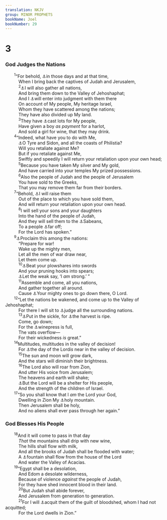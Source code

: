 ```yaml
---
translation: NKJV
group: MINOR PROPHETS
bookName: Joel 
bookNumber: 29
---
```


<div class="title"><h1>3</h1><h3>God Judges the Nations</h3></div>
<span class="verse gio_3_1">  <sup>1</sup>“For behold, <a data-toggle="tooltip" data-placement="bottom" title="Jer. 30:3; Ezek. 38:14">⚓</a>in those days and at that time,<br/>   When I bring back the captives of Judah and Jerusalem,<br/></span>
<span class="verse gio_3_2">   <sup>2</sup><a data-toggle="tooltip" data-placement="bottom" title="Is. 66:18; Mic. 4:12; Zech. 14:2">⚓</a>I will also gather all nations,<br/>   And bring them down to the Valley of Jehoshaphat;<br/>   And I <a data-toggle="tooltip" data-placement="bottom" title="Is. 66:16; Jer. 25:31; Ezek. 38:22">⚓</a>will enter into judgment with them there<br/>   On account of My people, My heritage Israel,<br/>   Whom they have scattered among the nations;<br/>   They have also divided up My land.<br/></span>
<span class="verse gio_3_3">   <sup>3</sup>They have <a data-toggle="tooltip" data-placement="bottom" title="Obad. 11; Nah. 3:10">⚓</a>cast lots for My people,<br/>   Have given a boy <i>as</i> <i>payment</i> for a harlot,<br/>   And sold a girl for wine, that they may drink.<br/></span>
<span class="verse gio_3_4">  <sup>4</sup>“Indeed, what have you to do with Me,<br/>   <a data-toggle="tooltip" data-placement="bottom" title="Is. 14:29–31; Jer. 47:1–7; Ezek. 25:15–17; Amos 1:6–8; Zech. 9:5–7">⚓</a>O Tyre and Sidon, and all the coasts of Philistia?<br/>   Will you retaliate against Me?<br/>   But if you retaliate against Me,<br/>   Swiftly and speedily I will return your retaliation upon your own head;<br/></span>
<span class="verse gio_3_5">   <sup>5</sup>Because you have taken My silver and My gold,<br/>   And have carried into your temples My prized possessions.<br/></span>
<span class="verse gio_3_6">   <sup>6</sup>Also the people of Judah and the people of Jerusalem<br/>   You have sold to the Greeks,<br/>   That you may remove them far from their borders.<br/></span>
<span class="verse gio_3_7">  <sup>7</sup>“Behold, <a data-toggle="tooltip" data-placement="bottom" title="Is. 43:5, 6; Jer. 23:8; Zech. 9:13">⚓</a>I will raise them<br/>   Out of the place to which you have sold them,<br/>   And will return your retaliation upon your own head.<br/></span>
<span class="verse gio_3_8">   <sup>8</sup>I will sell your sons and your daughters<br/>   Into the hand of the people of Judah,<br/>   And they will sell them to the <a data-toggle="tooltip" data-placement="bottom" title="Ezek. 23:42">⚓</a>Sabeans,<br/>   To a people <a data-toggle="tooltip" data-placement="bottom" title="Jer. 6:20">⚓</a>far off;<br/>   For the Lord has spoken.”<br/></span>
<span class="verse gio_3_9">  <sup>9</sup><a data-toggle="tooltip" data-placement="bottom" title="Jer. 6:4; Ezek. 38:7; Mic. 3:5">⚓</a>Proclaim this among the nations:<br/>   “Prepare for war!<br/>   Wake up the mighty men,<br/>   Let all the men of war draw near,<br/>   Let them come up.<br/></span>
<span class="verse gio_3_10">   <sup>10</sup><a data-toggle="tooltip" data-placement="bottom" title="(Is. 2:4; Mic. 4:3)">⚓</a>Beat your plowshares into swords<br/>   And your pruning hooks into spears;<br/>   <a data-toggle="tooltip" data-placement="bottom" title="Zech. 12:8">⚓</a>Let the weak say, ‘I <i>am</i> strong.’ ”<br/></span>
<span class="verse gio_3_11">   <sup>11</sup>Assemble and come, all you nations,<br/>   And gather together all around.<br/>   Cause <a data-toggle="tooltip" data-placement="bottom" title="Ps. 103:20; Is. 13:3">⚓</a>Your mighty ones to go down there, O Lord.<br/></span>
<span class="verse gio_3_12">  <sup>12</sup>“Let the nations be wakened, and come up to the Valley of Jehoshaphat;<br/>   For there I will sit to <a data-toggle="tooltip" data-placement="bottom" title="(Ps. 96:13); Is. 2:4">⚓</a>judge all the surrounding nations.<br/></span>
<span class="verse gio_3_13">   <sup>13</sup><a data-toggle="tooltip" data-placement="bottom" title="(Matt. 13:39); Rev. 14:15">⚓</a>Put in the sickle, for <a data-toggle="tooltip" data-placement="bottom" title="Jer. 51:33; Hos. 6:11">⚓</a>the harvest is ripe.<br/>   Come, go down;<br/>   For the <a data-toggle="tooltip" data-placement="bottom" title="(Is. 63:3); Lam. 1:5; Rev. 14:19">⚓</a>winepress is full,<br/>   The vats overflow—<br/>   For their wickedness <i>is</i> great.”<br/></span>
<span class="verse gio_3_14">  <sup>14</sup>Multitudes, multitudes in the valley of decision!<br/>   For <a data-toggle="tooltip" data-placement="bottom" title="Joel 2:1">⚓</a>the day of the Lord<i>is</i> near in the valley of decision.<br/></span>
<span class="verse gio_3_15">   <sup>15</sup>The sun and moon will grow dark,<br/>   And the stars will diminish their brightness.<br/></span>
<span class="verse gio_3_16">   <sup>16</sup>The Lord also will roar from Zion,<br/>   And utter His voice from Jerusalem;<br/>   The heavens and earth will shake;<br/>   <a data-toggle="tooltip" data-placement="bottom" title="(Is. 51:5, 6)">⚓</a>But the Lord will be a shelter for His people,<br/>   And the strength of the children of Israel.<br/></span>
<span class="verse gio_3_17">  <sup>17</sup>“So you shall know that I <i>am</i> the Lord your God,<br/>   Dwelling in Zion My <a data-toggle="tooltip" data-placement="bottom" title="Obad. 16; Zech. 8:3">⚓</a>holy mountain.<br/>   Then Jerusalem shall be holy,<br/>   And no aliens shall ever pass through her again.”<br/></span>
<div class="title"><h3>God Blesses His People</h3></div>
<span class="verse gio_3_18">  <sup>18</sup>And it will come to pass in that day<br/>   <i>That</i> the mountains shall drip with new wine,<br/>   The hills shall flow with milk,<br/>   And all the brooks of Judah shall be flooded with water;<br/>   A <a data-toggle="tooltip" data-placement="bottom" title="Ps. 46:4; Ezek. 47:1; Zech. 14:8; (Rev. 22:1)">⚓</a>fountain shall flow from the house of the Lord<br/>   And water the Valley of Acacias.<br/></span>
<span class="verse gio_3_19">  <sup>19</sup>“Egypt shall be a desolation,<br/>   And Edom a desolate wilderness,<br/>   Because of violence <i>against</i> the people of Judah,<br/>   For they have shed innocent blood in their land.<br/></span>
<span class="verse gio_3_20">   <sup>20</sup>But Judah shall abide forever,<br/>   And Jerusalem from generation to generation.<br/></span>
<span class="verse gio_3_21">   <sup>21</sup>For I will <a data-toggle="tooltip" data-placement="bottom" title="Is. 4:4">⚓</a>acquit them of the guilt of bloodshed, whom I had not acquitted;<br/>   For the Lord dwells in Zion.”<br/></span>
